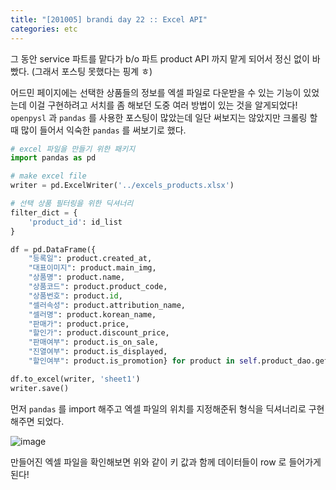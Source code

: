 ```yaml
---
title: "[201005] brandi day 22 :: Excel API"
categories: etc
---
```


그 동안 service 파트를 맡다가 b/o 파트 product API 까지 맡게 되어서 정신 없이 바빴다. (그래서 포스팅 못했다는 핑계 ㅎ)  

어드민 페이지에는 선택한 상품들의 정보를 엑셀 파일로 다운받을 수 있는 기능이 있었는데 이걸 구현하려고 서치를 좀 해보던 도중 여러 방법이 있는 것을 알게되었다!  
```openpysl``` 과 ```pandas``` 를 사용한 포스팅이 많았는데 일단 써보지는 않았지만 크롤링 할 때 많이 들어서 익숙한 ```pandas``` 를 써보기로 했다.   

```py
# excel 파일을 만들기 위한 패키지
import pandas as pd

# make excel file
writer = pd.ExcelWriter('../excels_products.xlsx')

# 선택 상품 필터링을 위한 딕셔너리
filter_dict = {
    'product_id': id_list
}

df = pd.DataFrame({
    "등록일": product.created_at,
    "대표이미지": product.main_img,
    "상품명": product.name,
    "상품코드": product.product_code,
    "상품번호": product.id,
    "셀러속성": product.attribution_name,
    "셀러명": product.korean_name,
    "판매가": product.price,
    "할인가": product.discount_price,
    "판매여부": product.is_on_sale,
    "진열여부": product.is_displayed,
    "할인여부": product.is_promotion} for product in self.product_dao.get_products(filter_dict, session))

df.to_excel(writer, 'sheet1')
writer.save()
```

먼저 ```pandas``` 를 import 해주고 엑셀 파일의 위치를 지정해준뒤 형식을 딕셔너리로 구현해주면 되었다.

![image](https://user-images.githubusercontent.com/26542094/95094539-f8f71b00-0764-11eb-8284-f701080eda8d.png)

만들어진 엑셀 파일을 확인해보면 위와 같이 키 값과 함께 데이터들이 row 로 들어가게 된다!

